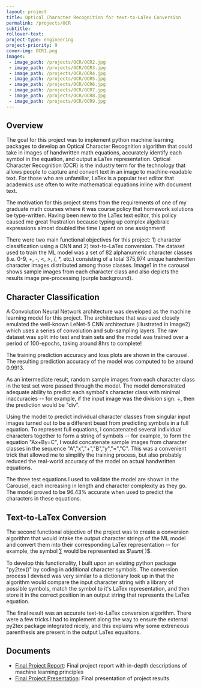 ```yaml
---
layout: project
title: Optical Character Recognition for text-to-LaTex Conversion
permalink: /projects/OCR
subtitle:
rollover-text:
project-type: engineering
project-priority: 9
cover-img: OCR1.png
images:
 - image_path: /projects/OCR/OCR2.jpg
 - image_path: /projects/OCR/OCR3.jpg
 - image_path: /projects/OCR/OCR4.jpg
 - image_path: /projects/OCR/OCR5.jpg
 - image_path: /projects/OCR/OCR6.jpg
 - image_path: /projects/OCR/OCR7.jpg
 - image_path: /projects/OCR/OCR8.jpg
 - image_path: /projects/OCR/OCR9.jpg
---
```

## Overview
The goal for this project was to implement python machine learning packages to develop an Optical Character Recognition algorithm that could take in images of handwritten math equations, accurately identify each symbol in the equation, and output a LaTex representation. Optical Character Recognition (OCR) is the industry term for the technology that allows people to capture and convert text in an image to machine-readable text. For those who are unfamiliar, LaTex is a popular text editor that academics use often to write mathematical equations inline with document text.

The motivation for this project stems from the requirements of one of my graduate math courses where it was course policy that homework solutions be type-written. Having been new to the LaTex text editor, this policy caused me great frustration because typing up complex algebraic expressions almost doubled the time I spent on one assignment!

There were two main functional objectives for this project: 1) character classification using a CNN and 2) text-to-LaTex conversion. The dataset used to train the ML model was a set of 82 alphanumeric character classes (i.e. 0-9, +, -, <, >, /, *, etc.) consisting of a total 375,974 unique handwritten character images distributed among those classes. Image1 in the carousel shows sample images from each character class and also depicts the results image pre-processing (purple background).

## Character Classification
A Convolution Neural Network architecture was developed as the machine learning model for this project. The architecture that was used closely emulated the well-known LeNet-5 CNN architecture (illustrated in Image2) which uses a series of convolution and sub-sampling layers. The raw dataset was split into test and train sets and the model was trained over a period of 100-epochs, taking around 8hrs to complete! 

The training prediction accuracy and loss plots are shown in the carousel. The resulting prediction accuracy of the model was computed to be around 0.9913. 

As an intermediate result, random sample images from each character class in the test set were passed through the model. The model demonstrated adequate ability to predict each symbol's character class with minimal inaccuracies -- for example, if the input image was the division sign: &#247;, then the prediction would be "div".

Using the model to predict individual character classes from singular input images turned out to be a different beast from predicting symbols in a full equation. To represent full equations, I concatenated several individual characters together to form a string of symbols -- for example, to form the equation "Ax+By=C", I would concatenate sample images from character classes in the sequence "A","x","+","B","y","=","C". This was a convenient trick that allowed me to simplify the training process, but also probably reduced the real-world accuracy of the model on actual handwritten equations.

The three test equations I used to validate the model are shown in the Carousel, each increasing in length and character complexity as they go. The model proved to be 96.43% accurate when used to predict the characters in these equations. 

## Text-to-LaTex Conversion
The second functional objective of the project was to create a conversion algorithm that would intake the output character strings of the ML model and convert them into their corresponding LaTex representation -- for example, the symbol ∑ would be represented as $\𝑠𝑢𝑚( )$. 

To develop this functionality, I built upon an existing python package "py2tex()" by coding in additional character symbols. The conversion process I devised was very similar to a dictionary look up in that the algorithm would compare the input character string with a library of possible symbols, match the symbol to it's LaTex representation, and then store it in the correct position in an output string that represents the LaTex equation. 

The final result was an accurate text-to-LaTex conversion algorithm. There were a few tricks I had to implement along the way to ensure the external py2tex package integrated nicely, and this explains why some extreneous parenthesis are present in the output LaTex equaitons.

## Documents

* [Final Project Report](/projects/OCR/OCRreport.pdf): Final project report with in-depth descriptions of machine learning principles
* [Final Project Presentation](https://youtu.be/qYKzP_sEDkw): Final presentation of project results
